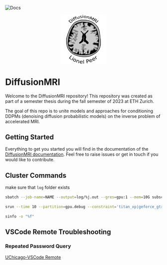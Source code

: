 ![Docs](https://github.com/liopeer/diffusionmodels/actions/workflows/build_docs.yml/badge.svg)

<p align="center">
  <img src="./docs/source/fig/diffMRI_logo.svg" width=150/>
</p>

# DiffusionMRI
Welcome to the DiffusionMRI repository! This repository was created as part of a semester thesis during the fall semester of 2023 at ETH Zurich.

The goal of this repo is to unite models and approaches for conditioning DDPMs (denoising diffusion probabilistic models) on the inverse problem of accelerated MRI.

## Getting Started
Everything to get you started you will find in the documentation of the [DiffusionMRI documentation](https://liopeer.github.io/diffusionmodels/index.html). Feel free to raise issues or get in touch if you would like to contribute.

## Cluster Commands
make sure that `log` folder exists
```bash
sbatch --job-name=NAME --output=log/%j.out --gres=gpu:1 --mem=10G subscript.sh SCRIPT_PARAMS
```
```bash
srun --time 10 --partition=gpu.debug --constraint='titan_xp|geforce_gtx_titan_x' --gres=gpu:1 --pty bash -i
```
```bash
sinfo -o "%f"
```

## VSCode Remote Troubleshooting
### Repeated Password Query
[UChicago-VSCode Remote](https://howto.cs.uchicago.edu/techstaff:vscode)